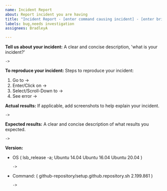 ```yaml
---
name: Incident Report
about: Report incident you are having
title: "Incident Report - [enter command causing incident] - [enter brief description]"
labels: bug,needs investigation
assignees: BradleyA

---
```


**Tell us about your incident:**
A clear and concise description, 'what is your incident?'

    -> 

**To reproduce your incident:**
Steps to reproduce your incident:
   1. Go to -> 
   2. Enter/Click on -> 
   3. Select/Scroll-Down to -> 
   4. See error ->

**Actual results:**
If applicable, add screenshots to help explain your incident.

    -> 

**Expected results:**
A clear and concise description of what results you expected.

    -> 

**Version:**
 - OS ( lsb_release -a; Ubuntu 14.04  Ubuntu 16.04  Ubuntu 20.04 )
 
       -> 
 
  - Command: ( github-repository/setup.github.repository.sh  2.199.861 )

        -> 

